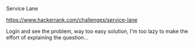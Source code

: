 Service Lane

https://www.hackerrank.com/challenges/service-lane

Login and see the problem, way too easy solution, I'm too lazy to make the effort of explaining the question...
